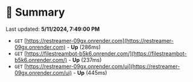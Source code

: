 # 📖 Summary
Last updated: **5/11/2024, 7:49:00 PM**

- `GET` [https://restreamer-09gx.onrender.com](https://restreamer-09gx.onrender.com) - **Up** (286ms)
- `GET` [https://filestreambot-b5k6.onrender.com/](https://filestreambot-b5k6.onrender.com/) - **Up** (237ms)
- `GET` [https://restreamer-09gx.onrender.com/ui](https://restreamer-09gx.onrender.com/ui) - **Up** (445ms)
